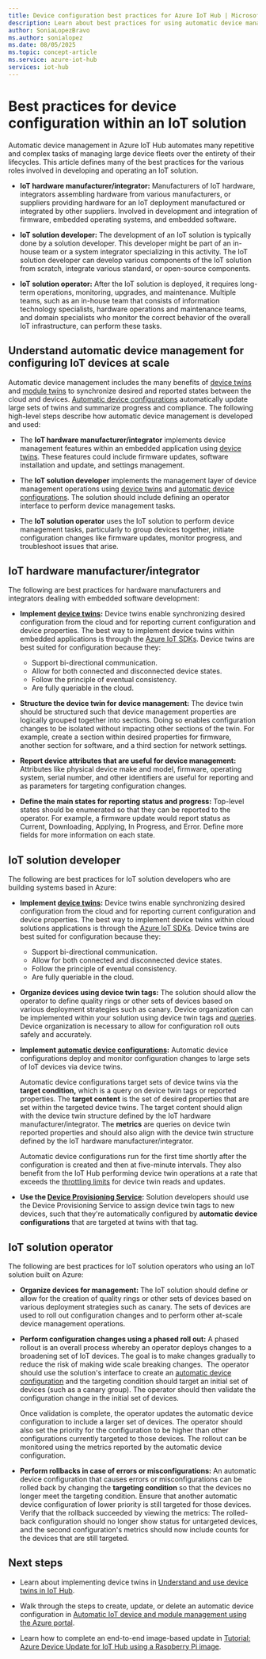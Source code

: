 ```yaml
---
title: Device configuration best practices for Azure IoT Hub | Microsoft Docs 
description: Learn about best practices for using automatic device management to minimize repetitive and complex tasks involved in managing IoT devices at scale.
author: SoniaLopezBravo
ms.author: sonialopez
ms.date: 08/05/2025
ms.topic: concept-article
ms.service: azure-iot-hub
services: iot-hub
---
```


# Best practices for device configuration within an IoT solution

Automatic device management in Azure IoT Hub automates many repetitive and complex tasks of managing large device fleets over the entirety of their lifecycles. This article defines many of the best practices for the various roles involved in developing and operating an IoT solution.

* **IoT hardware manufacturer/integrator:** Manufacturers of IoT hardware, integrators assembling hardware from various manufacturers, or suppliers providing hardware for an IoT deployment manufactured or integrated by other suppliers. Involved in development and integration of firmware, embedded operating systems, and embedded software.

* **IoT solution developer:** The development of an IoT solution is typically done by a solution developer. This developer might be part of an in-house team or a system integrator specializing in this activity. The IoT solution developer can develop various components of the IoT solution from scratch, integrate various standard, or open-source components.

* **IoT solution operator:** After the IoT solution is deployed, it requires long-term operations, monitoring, upgrades, and maintenance. Multiple teams, such as an in-house team that consists of information technology specialists, hardware operations and maintenance teams, and domain specialists who monitor the correct behavior of the overall IoT infrastructure, can perform these tasks.

## Understand automatic device management for configuring IoT devices at scale

Automatic device management includes the many benefits of [device twins](iot-hub-devguide-device-twins.md) and [module twins](iot-hub-devguide-module-twins.md) to synchronize desired and reported states between the cloud and devices. [Automatic device configurations](./iot-hub-automatic-device-management.md) automatically update large sets of twins and summarize progress and compliance. The following high-level steps describe how automatic device management is developed and used:

* The **IoT hardware manufacturer/integrator** implements device management features within an embedded application using [device twins](iot-hub-devguide-device-twins.md). These features could include firmware updates, software installation and update, and settings management.

* The **IoT solution developer** implements the management layer of device management operations using [device twins](iot-hub-devguide-device-twins.md) and [automatic device configurations](./iot-hub-automatic-device-management.md). The solution should include defining an operator interface to perform device management tasks.

* The **IoT solution operator** uses the IoT solution to perform device management tasks, particularly to group devices together, initiate configuration changes like firmware updates, monitor progress, and troubleshoot issues that arise.

## IoT hardware manufacturer/integrator

The following are best practices for hardware manufacturers and integrators dealing with embedded software development:

* **Implement [device twins](iot-hub-devguide-device-twins.md):** Device twins enable synchronizing desired configuration from the cloud and for reporting current configuration and device properties. The best way to implement device twins within embedded applications is through the [Azure IoT SDKs](https://github.com/Azure/azure-iot-sdks). Device twins are best suited for configuration because they:

    * Support bi-directional communication.
    * Allow for both connected and disconnected device states.
    * Follow the principle of eventual consistency.
    * Are fully queriable in the cloud.

* **Structure the device twin for device management:** The device twin should be structured such that device management properties are logically grouped together into sections. Doing so enables configuration changes to be isolated without impacting other sections of the twin. For example, create a section within desired properties for firmware, another section for software, and a third section for network settings. 

* **Report device attributes that are useful for device management:** Attributes like physical device make and model, firmware, operating system, serial number, and other identifiers are useful for reporting and as parameters for targeting configuration changes.

* **Define the main states for reporting status and progress:** Top-level states should be enumerated so that they can be reported to the operator. For example, a firmware update would report status as Current, Downloading, Applying, In Progress, and Error. Define more fields for more information on each state.

## IoT solution developer

The following are best practices for IoT solution developers who are building systems based in Azure:

* **Implement [device twins](iot-hub-devguide-device-twins.md):** Device twins enable synchronizing desired configuration from the cloud and for reporting current configuration and device properties. The best way to implement device twins within cloud solutions applications is through the [Azure IoT SDKs](https://github.com/Azure/azure-iot-sdks). Device twins are best suited for configuration because they:

    * Support bi-directional communication.
    * Allow for both connected and disconnected device states.
    * Follow the principle of eventual consistency.
    * Are fully queriable in the cloud.

* **Organize devices using device twin tags:** The solution should allow the operator to define quality rings or other sets of devices based on various deployment strategies such as canary. Device organization can be implemented within your solution using device twin tags and [queries](iot-hub-devguide-query-language.md). Device organization is necessary to allow for configuration roll outs safely and accurately.

* **Implement [automatic device configurations](./iot-hub-automatic-device-management.md):** Automatic device configurations deploy and monitor configuration changes to large sets of IoT devices via device twins.

   Automatic device configurations target sets of device twins via the **target condition,** which is a query on device twin tags or reported properties. The **target content** is the set of desired properties that are set within the targeted device twins. The target content should align with the device twin structure defined by the IoT hardware manufacturer/integrator. The **metrics** are queries on device twin reported properties and should also align with the device twin structure defined by the IoT hardware manufacturer/integrator.

   Automatic device configurations run for the first time shortly after the configuration is created and then at five-minute intervals. They also benefit from the IoT Hub performing device twin operations at a rate that exceeds the [throttling limits](iot-hub-devguide-quotas-throttling.md) for device twin reads and updates.

* **Use the [Device Provisioning Service](../iot-dps/how-to-manage-enrollments.md):** Solution developers should use the Device Provisioning Service to assign device twin tags to new devices, such that they're automatically configured by **automatic device configurations** that are targeted at twins with that tag. 

## IoT solution operator

The following are best practices for IoT solution operators who using an IoT solution built on Azure:

* **Organize devices for management:** The IoT solution should define or allow for the creation of quality rings or other sets of devices based on various deployment strategies such as canary. The sets of devices are used to roll out configuration changes and to perform other at-scale device management operations.

* **Perform configuration changes using a phased roll out:**  A phased rollout is an overall process whereby an operator deploys changes to a broadening set of IoT devices. The goal is to make changes gradually to reduce the risk of making wide scale breaking changes.  The operator should use the solution's interface to create an [automatic device configuration](./iot-hub-automatic-device-management.md) and the targeting condition should target an initial set of devices (such as a canary group). The operator should then validate the configuration change in the initial set of devices.

   Once validation is complete, the operator updates the automatic device configuration to include a larger set of devices. The operator should also set the priority for the configuration to be higher than other configurations currently targeted to those devices. The rollout can be monitored using the metrics reported by the automatic device configuration.

* **Perform rollbacks in case of errors or misconfigurations:**  An automatic device configuration that causes errors or misconfigurations can be rolled back by changing the **targeting condition** so that the devices no longer meet the targeting condition. Ensure that another automatic device configuration of lower priority is still targeted for those devices. Verify that the rollback succeeded by viewing the metrics: The rolled-back configuration should no longer show status for untargeted devices, and the second configuration's metrics should now include counts for the devices that are still targeted.

## Next steps

* Learn about implementing device twins in [Understand and use device twins in IoT Hub](iot-hub-devguide-device-twins.md).

* Walk through the steps to create, update, or delete an automatic device configuration in [Automatic IoT device and module management using the Azure portal](./iot-hub-automatic-device-management.md).

* Learn how to complete an end-to-end image-based update in  [Tutorial: Azure Device Update for IoT Hub using a Raspberry Pi image](../iot-hub-device-update/device-update-raspberry-pi.md).